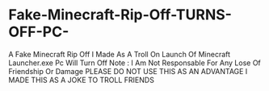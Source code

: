 # Fake-Minecraft-Rip-Off-TURNS-OFF-PC-
A Fake Minecraft Rip Off I Made As A Troll On Launch Of Minecraft Launcher.exe Pc Will Turn Off
Note : I Am Not Responsable For Any Lose Of Friendship Or Damage
PLEASE DO NOT USE THIS AS AN ADVANTAGE
I MADE THIS AS A JOKE TO TROLL FRIENDS
